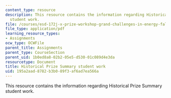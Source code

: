 ```yaml
---
content_type: resource
description: This resource contains the information regarding Historical Prize Summary
  student work.
file: /courses/esd-172j-x-prize-workshop-grand-challenges-in-energy-fall-2009/195a2aad8782b3b089f3af6ad7ea566a_MITESD_172JF09_assn2_sol.pdf
file_type: application/pdf
learning_resource_types:
- Assignments
ocw_type: OCWFile
parent_title: Assignments
parent_type: CourseSection
parent_uid: 1b0ed8a8-02b2-05e5-d530-01c089d4e3da
resourcetype: Document
title: Historical Prize Summary student work
uid: 195a2aad-8782-b3b0-89f3-af6ad7ea566a
---
```

This resource contains the information regarding Historical Prize Summary student work.

